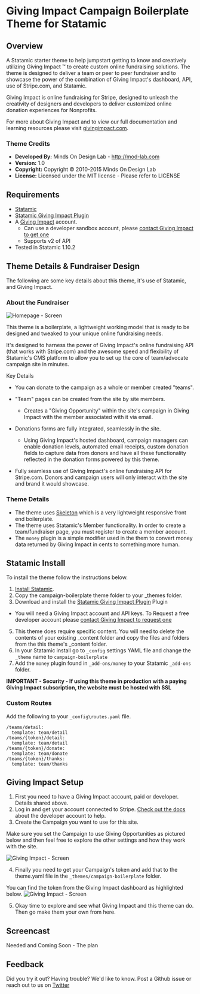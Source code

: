 Giving Impact Campaign Boilerplate Theme for Statamic
=====================================================

## Overview

A Statamic starter theme to help jumpstart getting to know and creatively utilizing Giving Impact &trade; to create custom online fundraising solutions. The theme is designed to deliver a team or peer to peer fundraiser and to showcase the power of the combination of Giving Impact's dashboard, API, use of Stripe.com, and Statamic.

Giving Impact is online fundraising for Stripe, designed to unleash the creativity of designers and developers to deliver customized online donation experiences for Nonprofits.

For more about Giving Impact and to view our full documentation and learning resources please visit [givingimpact.com](http://givingimpact.com).

### Theme Credits

* **Developed By:** Minds On Design Lab - http://mod-lab.com
* **Version:** 1.0
* **Copyright:** Copyright &copy; 2010-2015 Minds On Design Lab
* **License:** Licensed under the MIT license - Please refer to LICENSE

## Requirements

* [Statamic](http://statamic.com)
* [Statamic Giving Impact Plugin](https://github.com/Minds-On-Design-Lab/Statamic-Plugin-GivingImpact)
* A [Giving Impact](http://givingimpact.com) account.
    * Can use a developer sandbox account, please [contact Giving Impact to get one](http://givingimpact.com/contact)
    * Supports v2 of API
* Tested in Statamic 1.10.2


## Theme Details & Fundraiser Design

The following are some key details about this theme, it's use of Statamic, and Giving Impact.

### About the Fundraiser

![Homepage - Screen](/readme-imgs/home_w_data.png)

This theme is a boilerplate, a lightweight working model that is ready to be designed and tweaked to your unique online fundraising needs.

It's designed to harness the power of Giving Impact's online fundraising API (that works with Stripe.com) and the awesome speed and flexibility of Statamic's CMS platform to allow you to set up the core of team/advocate campaign site in minutes.

Key Details

* You can donate to the campaign as a whole or member created "teams".
* "Team" pages can be created from the site by site members.
  * Creates a "Giving Opportunity" within the site's campaign in Giving Impact with the member associated with it via email.
* Donations forms are fully integrated, seamlessly in the site.
  * Using Giving Impact's hosted dashboard, campaign managers can enable donation levels, automated email receipts, custom donation fields to capture data from donors and have all these functionality reflected in the donation forms powered by this theme.

* Fully seamless use of Giving Impact's online fundraising API for Stripe.com. Donors and campaign users will only interact with the site and brand it would showcase.

### Theme Details

* The theme uses [Skeleton](http://getskeleton.com/) which is a very lightweight responsive front end boilerplate.
* The theme uses Statamic's Member functionality. In order to create a team/fundraiser page, you must register to create a member account.
* The `money` plugin is a simple modifier used in the them to convert money data returned by Giving Impact in cents to something more human.

## Statamic Install

To install the theme follow the instructions below.

1. [Install Statamic](http://statamic.com/learn/digging-in/installing).
2. Copy the campaign-boilerplate theme folder to your _themes folder.
3. Download and install the [Statamic Giving Impact Plugin](https://github.com/Minds-On-Design-Lab/Statamic-Plugin-GivingImpact) Plugin
 * You will need a Giving Impact account and API keys. To Request a free developer account please [contact Giving Impact to request one](http://givingimpact.com/contact)
5. This theme does require specific content. You will need to delete the contents of your existing _content folder and copy the files and folders from the this theme's _content folder.
6. In your Statamic install go to `_config` settings YAML file and change the `_theme` name to `campaign-boilerplate`
7. Add the `money` plugin found in `_add-ons/money` to your Statamic `_add-ons` folder.

**IMPORTANT - Security - If using this theme in production with a paying Giving Impact subscription, the website must be hosted with SSL**

### Custom Routes

Add the following to your `_config\routes.yaml` file.

```
/teams/detail:
  template: team/detail
/teams/{token}/detail:
  template: team/detail
/teams/{token}/donate:
  template: team/donate
/teams/{token}/thanks:
  template: team/thanks
```

## Giving Impact Setup

1. First you need to have a Giving Impact account, paid or developer. Details shared above.
2. Log in and get your account connected to Stripe. [Check out the docs](http://givingimpact.com/docs/developer-account) about the developer account to help.
3. Create the Campaign you want to use for this site.

Make sure you set the Campaign to use Giving Opportunities as pictured below and then feel free to explore the other settings and how they work with the site.

![Giving Impact - Screen](/readme-imgs/camp_setup.png)

4. Finally you need to get your Campaign's token and add that to the theme.yaml file in the `_themes/campaign-boilerplate` folder.

You can find the token from the Giving Impact dashboard as highlighted below.
![Giving Impact - Screen](/readme-imgs/token.png)

5. Okay time to explore and see what Giving Impact and this theme can do. Then go make them your own from here.

## Screencast

Needed and Coming Soon - The plan

## Feedback

Did you try it out? Having trouble? We'd like to know. Post a Github issue or reach out to us on [Twitter](https://twitter.com/mindsondesign)

